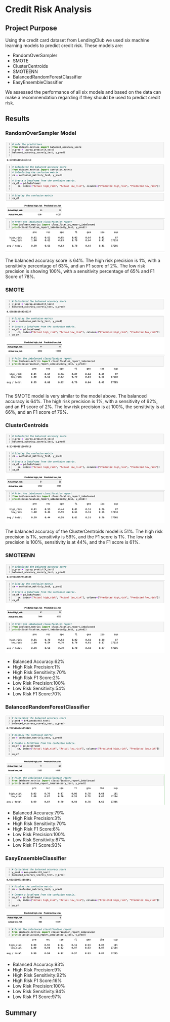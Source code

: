 # Credit Risk Analysis

## Project Purpose

Using the credit card dataset from LendingClub we used six machine learning models to predict credit risk. These models are:
  - RandomOverSampler
  - SMOTE
  - ClusterCentroids
  - SMOTEENN
  - BalancedRandomForestClassifier
  - EasyEnsembleClassifier

We assessed the performance of all six models and based on the data can make a recommendation regarding if they should be used to predict credit risk.

## Results

### RandomOverSampler Model

![](/images/randomovrsmplr.png)

The balanced accuracy score is 64%. The high risk precision is 1%, with a sensitivity percentage of 63%, and an F1 score of 2%. The low risk precision is showing 100%, with a sensitivity percentage of 65% and F1 Score of 78%.

### SMOTE

![](/images/smote.png)

The SMOTE model is very similar to the model above. The balanced accuracy is 64%. The high risk precision is 1%, with a sensitivity of 62%, and an F1 score of 2%. The low risk precision is at 100%, the sensitivity is at 66%, and an F1 score of 79%.

### ClusterCentroids

![](/images/clustercentroids.png)

The balanced accuracy of the ClusterCentroids model is 51%. The high risk precision is 1%, sensitivity is 59%, and the F1 score is 1%. The low risk precision is 100%, sensitivity is at 44%, and the F1 score is 61%.

### SMOTEENN

![](/images/smoteenn.png)

- Balanced Accuracy:62%
- High Risk Precision:1%
- High Risk Sensitivity:70% 
- High Risk F1 Score:2%
- Low Risk Precision:100%
- Low Risk Sensitivity:54%
- Low Risk F1 Score:70%

### BalancedRandomForestClassifier

![](/images/randomforest.png)

- Balanced Accuracy:79%
- High Risk Precision:3%
- High Risk Sensitivity:70% 
- High Risk F1 Score:6%
- Low Risk Precision:100%
- Low Risk Sensitivity:87%
- Low Risk F1 Score:93%

### EasyEnsembleClassifier

![](/images/ensemble.png)

- Balanced Accuracy:93%
- High Risk Precision:9%
- High Risk Sensitivity:92% 
- High Risk F1 Score:16%
- Low Risk Precision:100%
- Low Risk Sensitivity:94%
- Low Risk F1 Score:97%

## Summary
